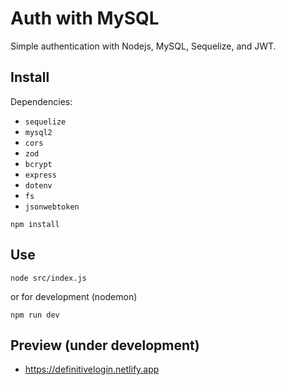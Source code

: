 # Auth with MySQL

Simple authentication with Nodejs, MySQL, Sequelize, and JWT.

## Install

Dependencies:

- `sequelize`
- `mysql2`
- `cors`
- `zod`
- `bcrypt`
- `express`
- `dotenv`
- `fs`
- `jsonwebtoken`

```
npm install
```

## Use

```
node src/index.js
```

or for development (nodemon)

```
npm run dev
```

## Preview (under development)

- https://definitivelogin.netlify.app

